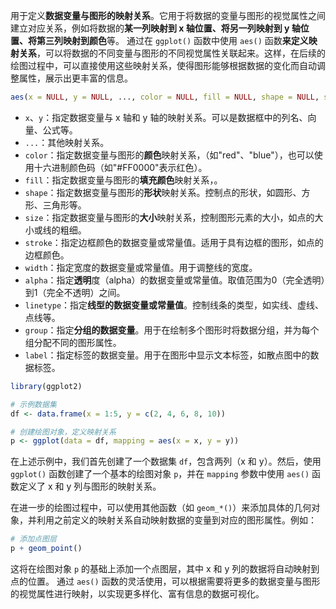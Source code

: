 用于定义**数据变量与图形的映射关系**。它用于将数据的变量与图形的视觉属性之间建立对应关系，例如将数据的**某一列映射到 x 轴位置、将另一列映射到 y 轴位置、将第三列映射到颜色**等。
通过在 `ggplot()` 函数中使用 `aes()` 函数**来定义映射关系**，可以将数据的不同变量与图形的不同视觉属性关联起来。这样，在后续的绘图过程中，可以直接使用这些映射关系，使得图形能够根据数据的变化而自动调整属性，展示出更丰富的信息。
```R
aes(x = NULL, y = NULL, ..., color = NULL, fill = NULL, shape = NULL, size = NULL, alpha = NULL)
```
- `x`、`y`：指定数据变量与 x 轴和 y 轴的映射关系。可以是数据框中的列名、向量、公式等。
- `...`：其他映射关系。
- `color`：指定数据变量与图形的**颜色**映射关系，（如"red"、"blue"），也可以使用十六进制颜色码（如"#FF0000"表示红色）。
- `fill`：指定数据变量与图形的**填充颜色**映射关系，。
- `shape`：指定数据变量与图形的**形状**映射关系。控制点的形状，如圆形、方形、三角形等。
- `size`：指定数据变量与图形的**大小**映射关系，控制图形元素的大小，如点的大小或线的粗细。
- `stroke`：指定边框颜色的数据变量或常量值。适用于具有边框的图形，如点的边框颜色。
- `width`：指定宽度的数据变量或常量值。用于调整线的宽度。
- `alpha`：指定**透明**度（alpha）的数据变量或常量值。取值范围为0（完全透明）到1（完全不透明）之间。
- `linetype`：指定**线型的数据变量或常量值**。控制线条的类型，如实线、虚线、点线等。
- `group`：指定**分组的数据变量**。用于在绘制多个图形时将数据分组，并为每个组分配不同的图形属性。
- `label`：指定标签的数据变量。用于在图形中显示文本标签，如散点图中的数据标签。
```R
library(ggplot2)

# 示例数据集
df <- data.frame(x = 1:5, y = c(2, 4, 6, 8, 10))

# 创建绘图对象，定义映射关系
p <- ggplot(data = df, mapping = aes(x = x, y = y))
```

在上述示例中，我们首先创建了一个数据集 `df`，包含两列（x 和 y）。然后，使用 `ggplot()` 函数创建了一个基本的绘图对象 `p`，并在 `mapping` 参数中使用 `aes()` 函数定义了 x 和 y 列与图形的映射关系。


在进一步的绘图过程中，可以使用其他函数（如 `geom_*()`）来添加具体的几何对象，并利用之前定义的映射关系自动映射数据的变量到对应的图形属性。例如：

```R
# 添加点图层
p + geom_point()
```

这将在绘图对象 `p` 的基础上添加一个点图层，其中 x 和 y 列的数据将自动映射到点的位置。
通过 `aes()` 函数的灵活使用，可以根据需要将更多的数据变量与图形的视觉属性进行映射，以实现更多样化、富有信息的数据可视化。